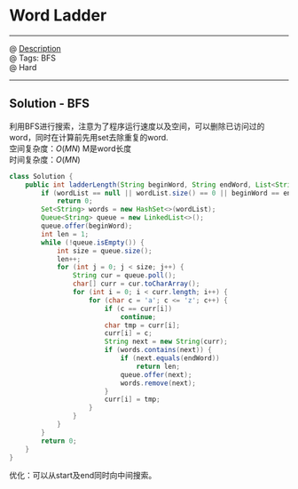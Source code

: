 #  Word Ladder
------------------
@ [Description](https://leetcode.com/problems/word-ladder/)  
@ Tags: BFS   
@ Hard

------------------
## Solution - BFS
利用BFS进行搜索，注意为了程序运行速度以及空间，可以删除已访问过的word，同时在计算前先用set去除重复的word.  
空间复杂度：$O(MN)$ M是word长度  
时间复杂度：$O(MN)$  
```java
class Solution {
    public int ladderLength(String beginWord, String endWord, List<String> wordList) {
        if (wordList == null || wordList.size() == 0 || beginWord == endWord)
            return 0;
        Set<String> words = new HashSet<>(wordList);
        Queue<String> queue = new LinkedList<>();
        queue.offer(beginWord);
        int len = 1;
        while (!queue.isEmpty()) {
            int size = queue.size();
            len++;
            for (int j = 0; j < size; j++) {
                String cur = queue.poll();
                char[] curr = cur.toCharArray();
                for (int i = 0; i < curr.length; i++) {
                    for (char c = 'a'; c <= 'z'; c++) {
                        if (c == curr[i])
                            continue;
                        char tmp = curr[i];
                        curr[i] = c;
                        String next = new String(curr);
                        if (words.contains(next)) {
                            if (next.equals(endWord))
                                return len;
                            queue.offer(next);
                            words.remove(next);
                        }     
                        curr[i] = tmp;
                    }
                }
            }
        }
        return 0;
    }
}
```
优化：可以从start及end同时向中间搜索。
